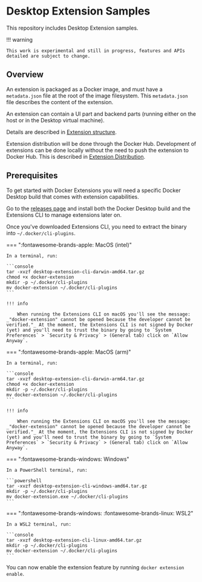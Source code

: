 # Desktop Extension Samples

This repository includes Desktop Extension samples.

!!! warning

    This work is experimental and still in progress, features and APIs detailed are subject to change.

## Overview

An extension is packaged as a Docker image, and must have a `metadata.json` file at the root of the image filesystem.
This `metadata.json` file describes the content of the extension.

An extension can contain a UI part and backend parts (running either on the host or in the Desktop virtual machine).

Details are described in [Extension structure](extensions/METADATA.md).

Extension distribution will be done through the Docker Hub.
Development of extensions can be done locally without the need to push the extension to Docker Hub.
This is described in [Extension Distribution](extensions/DISTRIBUTION.md).

## Prerequisites

To get started with Docker Extensions you will need a specific Docker Desktop build that comes with extension capabilities.

Go to the [releases page](https://github.com/docker/desktop-extension-samples/releases/latest) and install both the Docker Desktop build and the Extensions CLI to manage extensions later on.

Once you've downloaded Extensions CLI, you need to extract the binary into `~/.docker/cli-plugins`.

=== ":fontawesome-brands-apple: MacOS (intel)"

    In a terminal, run:

    ```console
    tar -xvzf desktop-extension-cli-darwin-amd64.tar.gz
    chmod +x docker-extension
    mkdir -p ~/.docker/cli-plugins
    mv docker-extension ~/.docker/cli-plugins
    ```

    !!! info

        When running the Extensions CLI on macOS you'll see the message: _"docker-extension" cannot be opened because the developer cannot be verified."_ At the moment, the Extensions CLI is not signed by Docker (yet) and you'll need to trust the binary by going to `System Preferences` > `Security & Privacy` > (General tab) click on `Allow Anyway`.

=== ":fontawesome-brands-apple: MacOS (arm)"

    In a terminal, run:

    ```console
    tar -xvzf desktop-extension-cli-darwin-arm64.tar.gz
    chmod +x docker-extension
    mkdir -p ~/.docker/cli-plugins
    mv docker-extension ~/.docker/cli-plugins
    ```

    !!! info

        When running the Extensions CLI on macOS you'll see the message: _"docker-extension" cannot be opened because the developer cannot be verified."_ At the moment, the Extensions CLI is not signed by Docker (yet) and you'll need to trust the binary by going to `System Preferences` > `Security & Privacy` > (General tab) click on `Allow Anyway`.

=== ":fontawesome-brands-windows: Windows"

    In a PowerShell terminal, run:

    ```powershell
    tar -xvzf desktop-extension-cli-windows-amd64.tar.gz
    mkdir -p ~/.docker/cli-plugins
    mv docker-extension.exe ~/.docker/cli-plugins
    ```

=== ":fontawesome-brands-windows: :fontawesome-brands-linux: WSL2"

    In a WSL2 terminal, run:

    ```console
    tar -xvzf desktop-extension-cli-linux-amd64.tar.gz
    mkdir -p ~/.docker/cli-plugins
    mv docker-extension ~/.docker/cli-plugins
    ```

You can now enable the extension feature by running `docker extension enable`.
